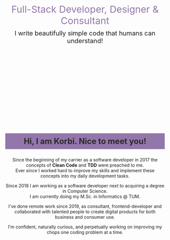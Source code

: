 <p style="text-align: center; color: #9376AA; font-size: 30px">Full-Stack Developer, Designer & Consultant</p>

<p style="text-align: center; margin-top: -20px; font-size: 20px">I write beautifully simple code that humans can understand!<p style="text-align: center;">
<br>
<br>
<br>
<div style="display: block; margin-left: auto; margin-right: auto; border-radius: 50%; width: 300px; height: 300px; overflow: hidden;">
    <img src="/home/korbi/Projects/korbiqweidinger.github.io/img/me.jpg" style="">
</div>
<hr style="margin-top: -101px; height: 2px; background-color: #9376AA">



<div style="text-align: center; background-color: #9376AA;">
<p style="text-align: center; margin-top: -20px; font-size: 25px; padding-top: 10px; color: #2A2A2A; padding-bottom: 10px"><b>Hi, I am Korbi. Nice to meet you!</b></p>
</div>

<div style="text-align: center;">
Since the beginning of my carrier as a software developer in 2017 the concepts of <b>Clean Code</b> and <b>TDD</b> were preached to me.<br>
Ever since I worked hard to improve my skills and implement these concepts into my daily development tasks. <br>

Since 2018 I am working as a software developer next to acquiring a degree in Computer Science. <br>
I am currently doing my M.Sc. in Informatics @ TUM.

I've done remote work since 2019, as consultant, frontend-developer and collaborated with talented people to create digital products for both business and consumer use. <br>

I'm confident, naturally curious, and perpetually working on improving my chops one coding problem at a time.
</div>





